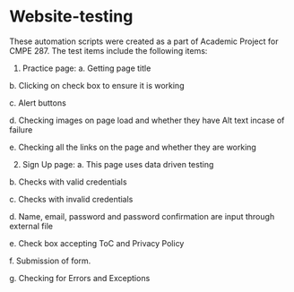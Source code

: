 # Website-testing

These automation scripts were created as a part of Academic Project for CMPE 287. 
The test items include the following items:

1.	Practice page:
a.	Getting page title

b.	Clicking on check box to ensure it is working

c.	Alert buttons

d.	Checking images on page load and whether they have Alt text incase of failure

e.	Checking all the links on the page and whether they are working 

2.	Sign Up page:
a.	This page uses data driven testing

b.	Checks with valid credentials

c.	Checks with invalid credentials

d.	Name, email, password and password confirmation are input through external file

e.	Check box accepting ToC and Privacy Policy

f.	Submission of form.

g.	Checking for Errors and Exceptions
